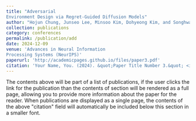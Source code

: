 ```yaml
---
title: "Adversarial
Environment Design via Regret-Guided Diffusion Models"
author: "Hojun Chung, Junseo Lee, Minsoo Kim, Dohyeong Kim, and Songhwai Oh"
collection: publications
category: conferences
permalink: /publication/add
date: 2024-12-09
venue: 'Advances in Neural Information
Processing Systems (NeurIPS)'
paperurl: 'http://academicpages.github.io/files/paper3.pdf'
citation: 'Your Name, You. (2024). &quot;Paper Title Number 3.&quot; <i>GitHub Journal of Bugs</i>. 1(3).'
---
```


The contents above will be part of a list of publications, if the user clicks the link for the publication than the contents of section will be rendered as a full page, allowing you to provide more information about the paper for the reader. When publications are displayed as a single page, the contents of the above "citation" field will automatically be included below this section in a smaller font.
